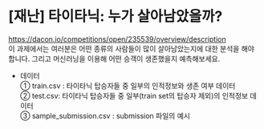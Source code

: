 # [재난] 타이타닉: 누가 살아남았을까? 
<https://dacon.io/competitions/open/235539/overview/description>   
이 과제에서는 여러분은 어떤 종류의 사람들이 많이 살아남았는지에 대한 분석을 해야 합니다. 그리고 머신러닝을 이용해 어떤 승객이 생존했을지 예측해보세요. 
- 데이터   
  ① train.csv : 타이타닉 탑승자들 중 일부의 인적정보와 생존 여부 데이터   
  ② test.csv: 타이타닉 탑승자들 중 일부(train set의 탑승자 제외)의 인적정보 데이터   
  ③ sample_submission.csv : submission 파일의 예시
